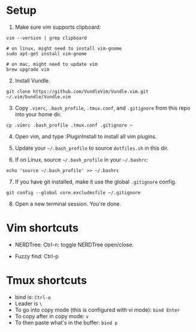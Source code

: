 
# Setup

1. Make sure vim supports clipboard:
```
vim --version | grep clipboard

# on linux, might need to install vim-gnome
sudo apt-get install vim-gnome

# on mac, might need to update vim
brew upgrade vim
```

2. Install Vundle.

```
git clone https://github.com/VundleVim/Vundle.vim.git ~/.vim/bundle/Vundle.vim
```

3. Copy `.vimrc`, `.bash_profile`, `.tmux.conf`, and `.gitignore` from this repo into your home dir.
```
cp .vimrc .bash_profile .tmux.conf .gitignore ~
```

4. Open vim, and type :PluginInstall to install all vim plugins.

5. Update your `~/.bash_profile` to source `dotfiles.sh` in this dir.

6. If on Linux, source `~/.bash_profile` in your `~/.bashrc`:
```
echo 'source ~/.bash_profile' >> ~/.bashrc
```

7. If you have git installed, make it use the global `.gitignore` config.
```
git config --global core.excludesfile ~/.gitignore
```

8. Open a new terminal session. You're done.

# Vim shortcuts

- NERDTree:
Ctrl-n: toggle NERDTree open/close.

- Fuzzy find:
Ctrl-p

# Tmux shortcuts

- bind is: `Ctrl-a`
- Leader is `\`
- To go into copy mode (this is configured with vi mode): `bind Enter`
- To copy after in copy mode: `v`
- To then paste what's in the buffer: `bind p`


